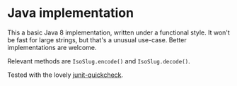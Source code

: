 # Java implementation

This a basic Java 8 implementation, written under a functional style.
It won't be fast for large strings, but that's a unusual use-case.
Better implementations are welcome.

Relevant methods are `IsoSlug.encode()` and `IsoSlug.decode()`.

Tested with the lovely [junit-quickcheck](https://github.com/pholser/junit-quickcheck).
